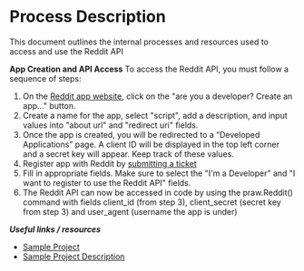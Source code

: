 # Process Description
This document outlines the internal processes and resources used to access and use the Reddit API


**App Creation and API Access**
To access the Reddit API, you must follow a sequence of steps: 
1. On the [Reddit app website](https://www.reddit.com/prefs/apps), click on the "are you a developer? Create an app..." button. 
2. Create a name for the app, select "script", add a description, and input values into "about url" and "redirect uri" fields. 
3. Once the app is created, you will be redirected to a “Developed Applications” page. A client ID will be displayed in the top left corner and a secret key will appear. Keep track of these values. 
4. Register app with Reddit by [submitting a ticket](https://support.reddithelp.com/hc/en-us/requests/new?ticket_form_id=14868593862164)
5. Fill in appropriate fields. Make sure to select the "I'm a Developer" and "I want to register to use the Reddit API" fields. 
6. The Reddit API can now be accessed in code by using the praw.Reddit() command with fields client_id (from step 3), client_secret (secret key from step 3) and user_agent (username the app is under)


***Useful links / resources***
- [Sample Project](https://github.com/tstewart161/Reddit_Sentiment_Trader)
- [Sample Project Description](https://www.reddit.com/r/algotrading/comments/nyi94x/i_made_an_algo_that_tracks_sentiment_on_reddit/)

